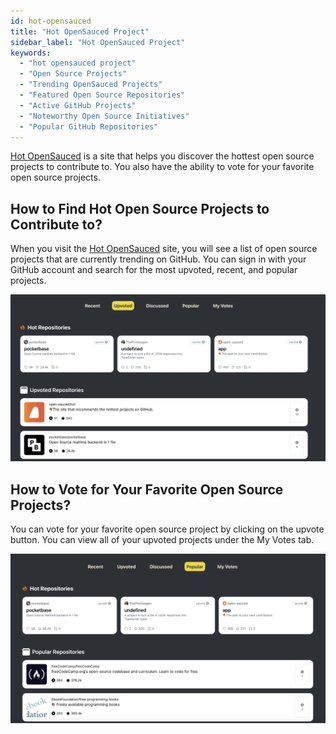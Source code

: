 ```yaml
---
id: hot-opensauced
title: "Hot OpenSauced Project"
sidebar_label: "Hot OpenSauced Project"
keywords:
  - "hot opensauced project"
  - "Open Source Projects"
  - "Trending OpenSauced Projects"
  - "Featured Open Source Repositories"
  - "Active GitHub Projects"
  - "Noteworthy Open Source Initiatives"
  - "Popular GitHub Repositories"
---
```


[Hot OpenSauced](https://hot.opensauced.pizza/) is a site that helps you discover the hottest open source projects to contribute to. You also have the ability to vote for your favorite open source projects.

## How to Find Hot Open Source Projects to Contribute to?

When you visit the [Hot OpenSauced](https://hot.opensauced.pizza/) site, you will see a list of open source projects that are currently trending on GitHub. You can sign in with your GitHub account and search for the most upvoted, recent, and popular projects.

![hot opensauced upvoted repos](../../static/img/upvoted-repos-hot-opensauced.png)

## How to Vote for Your Favorite Open Source Projects?

You can vote for your favorite open source project by clicking on the upvote button. You can view all of your upvoted projects under the My Votes tab.

![hot opensauced popular repos](../../static/img/popular-repos-hot-opensauced.png)
